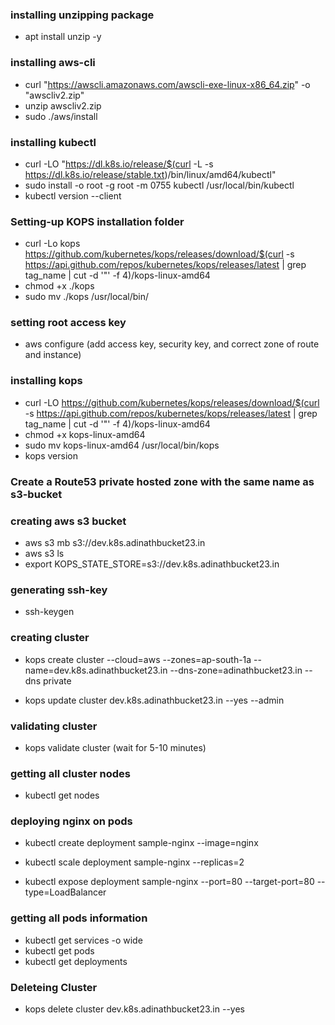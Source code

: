 ### installing unzipping package
- apt install unzip -y

### installing aws-cli
- curl "https://awscli.amazonaws.com/awscli-exe-linux-x86_64.zip" -o "awscliv2.zip"
- unzip awscliv2.zip
- sudo ./aws/install

### installing kubectl
- curl -LO "https://dl.k8s.io/release/$(curl -L -s https://dl.k8s.io/release/stable.txt)/bin/linux/amd64/kubectl"
- sudo install -o root -g root -m 0755 kubectl /usr/local/bin/kubectl
- kubectl version --client

### Setting-up KOPS installation folder
- curl -Lo kops https://github.com/kubernetes/kops/releases/download/$(curl -s https://api.github.com/repos/kubernetes/kops/releases/latest | grep tag_name | cut -d '"' -f 4)/kops-linux-amd64
- chmod +x ./kops
- sudo mv ./kops /usr/local/bin/

### setting root access key
- aws configure
(add access key, security key, and correct zone of route and instance)

### installing kops
- curl -LO https://github.com/kubernetes/kops/releases/download/$(curl -s https://api.github.com/repos/kubernetes/kops/releases/latest | grep tag_name | cut -d '"' -f 4)/kops-linux-amd64
- chmod +x kops-linux-amd64
- sudo mv kops-linux-amd64 /usr/local/bin/kops
- kops version

### Create a Route53 private hosted zone with the same name as s3-bucket

### creating aws s3 bucket 
- aws s3 mb s3://dev.k8s.adinathbucket23.in
- aws s3 ls
- export KOPS_STATE_STORE=s3://dev.k8s.adinathbucket23.in

### generating ssh-key
- ssh-keygen

### creating cluster
- kops create cluster --cloud=aws --zones=ap-south-1a --name=dev.k8s.adinathbucket23.in --dns-zone=adinathbucket23.in --dns private

- kops update cluster dev.k8s.adinathbucket23.in --yes --admin

### validating cluster
- kops validate cluster (wait for 5-10 minutes)

### getting all cluster nodes
- kubectl get nodes

### deploying nginx on pods
- kubectl create deployment sample-nginx --image=nginx

- kubectl scale deployment sample-nginx --replicas=2

- kubectl expose deployment sample-nginx --port=80 --target-port=80 --type=LoadBalancer

### getting all pods information
- kubectl get services -o wide
- kubectl get pods
- kubectl get deployments

### Deleteing Cluster
- kops delete cluster dev.k8s.adinathbucket23.in --yes
